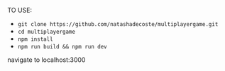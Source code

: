 TO USE:



* `git clone https://github.com/natashadecoste/multiplayergame.git`
* `cd multiplayergame`
* `npm install`
* `npm run build && npm run dev`

navigate to localhost:3000